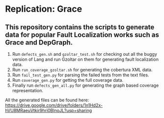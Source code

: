 # Replication: Grace

## This repository contains the scripts to generate data for popular Fault Localization works such as Grace and DepGraph.

1. Run `defects_gen.sh` and `gzoltar_test.sh` for checking out all the buggy version of Lang and run Gzoltar on them for generating fault localization data.
2. Run `run_coverage_gzoltar.sh` for generating the cobertura XML data.
3. Run `fail_test_gen.py` for parsing the failed tests from the text files.
4. Run `coverage_gen.py` for getting the full coverage data.
5. Finally run `defects_gen_all.py` for generating the graph based coverage representation. 

All the generated files can be found here: https://drive.google.com/drive/folders/1n1Hd2x-hVU8MRaeuVtkir9hri0BlnoJL?usp=sharing
